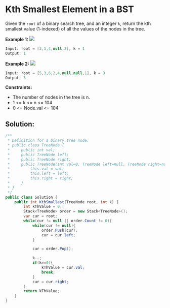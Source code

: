 # Kth Smallest Element in a BST
Given the `root` of a binary search tree, and an integer `k`, return the kth smallest value (1-indexed) of all the values of the nodes in the tree.

**Example 1:**
![](https://assets.leetcode.com/uploads/2021/01/28/kthtree1.jpg)
```csharp
Input: root = [3,1,4,null,2], k = 1
Output: 1
```
**Example 2:**
![](https://assets.leetcode.com/uploads/2021/01/28/kthtree2.jpg)
```csharp
Input: root = [5,3,6,2,4,null,null,1], k = 3
Output: 3
```
 

**Constraints:**
- The number of nodes in the tree is n.
- 1 <= k <= n <= 104
- 0 <= Node.val <= 104

## Solution:

```csharp
/**
 * Definition for a binary tree node.
 * public class TreeNode {
 *     public int val;
 *     public TreeNode left;
 *     public TreeNode right;
 *     public TreeNode(int val=0, TreeNode left=null, TreeNode right=null) {
 *         this.val = val;
 *         this.left = left;
 *         this.right = right;
 *     }
 * }
 */
public class Solution {
    public int KthSmallest(TreeNode root, int k) {
        int kThValue = 0;
        Stack<TreeNode> order = new Stack<TreeNode>();
        var cur = root;
        while(cur != null || order.Count != 0){
            while(cur != null){
                order.Push(cur);
                cur = cur.left;
            }

            cur = order.Pop();

            k--;
            if(k==0){
                kThValue = cur.val;
                break;
            }
            cur = cur.right;
        } 
        return kThValue;
    }
}
```